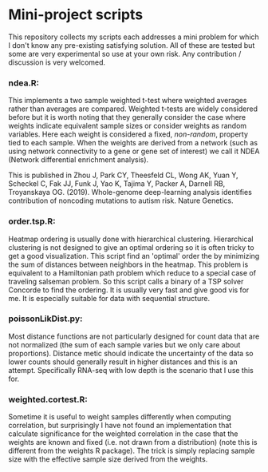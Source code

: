 # Mini-project scripts
This repository collects my scripts each addresses a mini problem for which I don't know any pre-existing satisfying solution. All of these are tested but some are very experimental so use at your own risk. Any contribution / discussion is very welcomed.

### ndea.R:
This implements a two sample weighted t-test where weighted averages rather than averages are compared. Weighted t-tests are widely considered before but it is worth noting that they generally consider the case where weights indicate equivalent sample sizes or consider weights as random variables. Here each weight is considered a fixed, *non-random*, property tied to each sample. When the weights are derived from a network (such as using network connectivity to a gene or gene set of interest) we call it NDEA (Network differential enrichment analysis).

This is published in Zhou J, Park CY, Theesfeld CL, Wong AK, Yuan Y, Scheckel C, Fak JJ, Funk J, Yao K, Tajima Y, Packer A, Darnell RB, Troyanskaya OG. (2019). Whole-genome deep-learning analysis identifies contribution of noncoding mutations to autism risk. Nature Genetics.


### order.tsp.R: 
Heatmap ordering is usually done with hierarchical clustering. Hierarchical clustering is not designed to give an optimal ordering so it is often tricky to get a good visualization. This script find an 'optimal' order the by minimizing the sum of distances between neighbors in the heatmap. This problem is equivalent to a Hamiltonian path problem which reduce to a special case of traveling salseman problem. So this script calls a binary of a TSP solver Concorde to find the ordering. It is usually very fast and give good vis for me. It is especially suitable for data with sequential structure. 


### poissonLikDist.py: 
Most distance functions are not particularly designed for count data that are not normalized (the sum of each sample varies but we only care about proportions). Distance metic should indicate the uncertainty of the data so lower counts should generally result in higher distances and this is an attempt. Specifically RNA-seq with low depth is the scenario that I use this for.


### weighted.cortest.R:

Sometime it is useful to weight samples differently when computing correlation, but surprisingly I have not found an implementation that calculate significance for the weighted correlation in the case that the weights are known and fixed (i.e. not drawn from a distribution) (note this is different from the weights R package). The trick is simply replacing sample size with the effective sample size derived from the weights.
